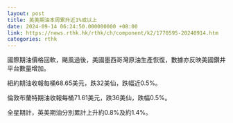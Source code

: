 ```yaml
---
layout: post
title: 英美期油本周累升近1%或以上
date: 2024-09-14 06:24:50.000000000 +08:00
link: https://news.rthk.hk/rthk/ch/component/k2/1770595-20240914.htm
categories: rthk
---
```


國際期油價格回軟，颶風過後，美國墨西哥灣原油生產恢復，數據亦反映美國鑽井平台數量增加。

紐約期油收報每桶68.65美元，跌32美仙，跌幅近0.5%。

倫敦布蘭特期油收報每桶71.61美元，跌36美仙，跌幅0.5%。

全星期計，英美期油分別累計上升約0.8%及約1.4%。
